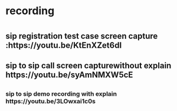 
<h1>recording<h1>
  <h2>sip registration test case screen capture :https://youtu.be/KtEnXZet6dI<h2>
  <h2>sip to sip call screen capturewithout explain https://youtu.be/syAmNMXW5cE<h2>
  <h3>sip to sip demo recording with explain https://youtu.be/3LOwxai1c0s<h3>

